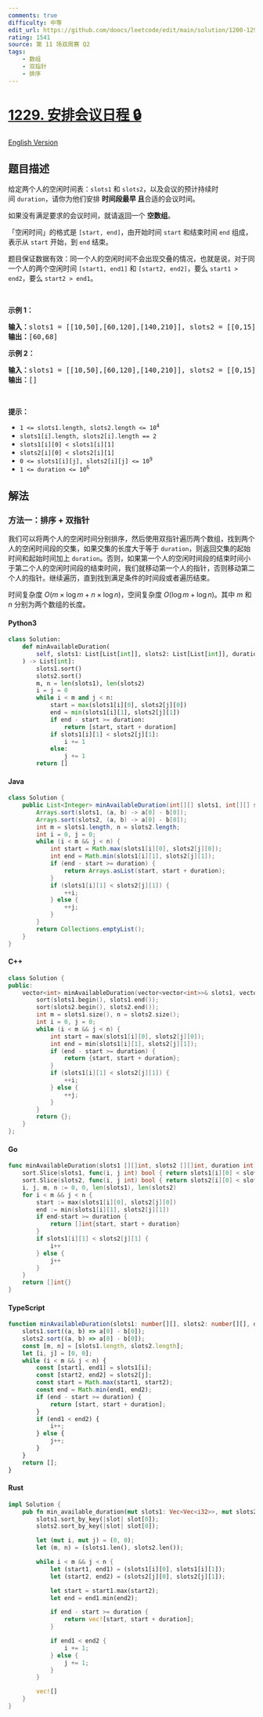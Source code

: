 ```yaml
---
comments: true
difficulty: 中等
edit_url: https://github.com/doocs/leetcode/edit/main/solution/1200-1299/1229.Meeting%20Scheduler/README.md
rating: 1541
source: 第 11 场双周赛 Q2
tags:
    - 数组
    - 双指针
    - 排序
---
```


<!-- problem:start -->

# [1229. 安排会议日程 🔒](https://leetcode.cn/problems/meeting-scheduler)

[English Version](/solution/1200-1299/1229.Meeting%20Scheduler/README_EN.md)

## 题目描述

<!-- description:start -->

<p>给定两个人的空闲时间表：<code>slots1</code> 和 <code>slots2</code>，以及会议的预计持续时间&nbsp;<code>duration</code>，请你为他们安排&nbsp;<strong>时间段最早&nbsp;且</strong>合适的会议时间。</p>

<p>如果没有满足要求的会议时间，就请返回一个 <strong>空数组</strong>。</p>

<p>「空闲时间」的格式是&nbsp;<code>[start, end]</code>，由开始时间&nbsp;<code>start</code>&nbsp;和结束时间&nbsp;<code>end</code>&nbsp;组成，表示从&nbsp;<code>start</code>&nbsp;开始，到 <code>end</code>&nbsp;结束。&nbsp;</p>

<p>题目保证数据有效：同一个人的空闲时间不会出现交叠的情况，也就是说，对于同一个人的两个空闲时间&nbsp;<code>[start1, end1]</code>&nbsp;和&nbsp;<code>[start2, end2]</code>，要么&nbsp;<code>start1 &gt; end2</code>，要么&nbsp;<code>start2 &gt; end1</code>。</p>

<p>&nbsp;</p>

<p><strong>示例 1：</strong></p>

<pre>
<strong>输入：</strong>slots1 = [[10,50],[60,120],[140,210]], slots2 = [[0,15],[60,70]], duration = 8
<strong>输出：</strong>[60,68]
</pre>

<p><strong>示例 2：</strong></p>

<pre>
<strong>输入：</strong>slots1 = [[10,50],[60,120],[140,210]], slots2 = [[0,15],[60,70]], duration = 12
<strong>输出：</strong>[]
</pre>

<p>&nbsp;</p>

<p><strong>提示：</strong></p>

<ul>
	<li><code>1 &lt;= slots1.length, slots2.length &lt;= 10<sup>4</sup></code></li>
	<li><code>slots1[i].length, slots2[i].length == 2</code></li>
	<li><code>slots1[i][0] &lt; slots1[i][1]</code></li>
	<li><code>slots2[i][0] &lt; slots2[i][1]</code></li>
	<li><code>0 &lt;= slots1[i][j], slots2[i][j] &lt;= 10<sup>9</sup></code></li>
	<li><code>1 &lt;= duration &lt;= 10<sup>6</sup></code></li>
</ul>

<!-- description:end -->

## 解法

<!-- solution:start -->

### 方法一：排序 + 双指针

我们可以将两个人的空闲时间分别排序，然后使用双指针遍历两个数组，找到两个人的空闲时间段的交集，如果交集的长度大于等于 `duration`，则返回交集的起始时间和起始时间加上 `duration`。否则，如果第一个人的空闲时间段的结束时间小于第二个人的空闲时间段的结束时间，我们就移动第一个人的指针，否则移动第二个人的指针。继续遍历，直到找到满足条件的时间段或者遍历结束。

时间复杂度 $O(m \times \log m + n \times \log n)$，空间复杂度 $O(\log m + \log n)$。其中 $m$ 和 $n$ 分别为两个数组的长度。

<!-- tabs:start -->

#### Python3

```python
class Solution:
    def minAvailableDuration(
        self, slots1: List[List[int]], slots2: List[List[int]], duration: int
    ) -> List[int]:
        slots1.sort()
        slots2.sort()
        m, n = len(slots1), len(slots2)
        i = j = 0
        while i < m and j < n:
            start = max(slots1[i][0], slots2[j][0])
            end = min(slots1[i][1], slots2[j][1])
            if end - start >= duration:
                return [start, start + duration]
            if slots1[i][1] < slots2[j][1]:
                i += 1
            else:
                j += 1
        return []
```

#### Java

```java
class Solution {
    public List<Integer> minAvailableDuration(int[][] slots1, int[][] slots2, int duration) {
        Arrays.sort(slots1, (a, b) -> a[0] - b[0]);
        Arrays.sort(slots2, (a, b) -> a[0] - b[0]);
        int m = slots1.length, n = slots2.length;
        int i = 0, j = 0;
        while (i < m && j < n) {
            int start = Math.max(slots1[i][0], slots2[j][0]);
            int end = Math.min(slots1[i][1], slots2[j][1]);
            if (end - start >= duration) {
                return Arrays.asList(start, start + duration);
            }
            if (slots1[i][1] < slots2[j][1]) {
                ++i;
            } else {
                ++j;
            }
        }
        return Collections.emptyList();
    }
}
```

#### C++

```cpp
class Solution {
public:
    vector<int> minAvailableDuration(vector<vector<int>>& slots1, vector<vector<int>>& slots2, int duration) {
        sort(slots1.begin(), slots1.end());
        sort(slots2.begin(), slots2.end());
        int m = slots1.size(), n = slots2.size();
        int i = 0, j = 0;
        while (i < m && j < n) {
            int start = max(slots1[i][0], slots2[j][0]);
            int end = min(slots1[i][1], slots2[j][1]);
            if (end - start >= duration) {
                return {start, start + duration};
            }
            if (slots1[i][1] < slots2[j][1]) {
                ++i;
            } else {
                ++j;
            }
        }
        return {};
    }
};
```

#### Go

```go
func minAvailableDuration(slots1 [][]int, slots2 [][]int, duration int) []int {
	sort.Slice(slots1, func(i, j int) bool { return slots1[i][0] < slots1[j][0] })
	sort.Slice(slots2, func(i, j int) bool { return slots2[i][0] < slots2[j][0] })
	i, j, m, n := 0, 0, len(slots1), len(slots2)
	for i < m && j < n {
		start := max(slots1[i][0], slots2[j][0])
		end := min(slots1[i][1], slots2[j][1])
		if end-start >= duration {
			return []int{start, start + duration}
		}
		if slots1[i][1] < slots2[j][1] {
			i++
		} else {
			j++
		}
	}
	return []int{}
}
```

#### TypeScript

```ts
function minAvailableDuration(slots1: number[][], slots2: number[][], duration: number): number[] {
    slots1.sort((a, b) => a[0] - b[0]);
    slots2.sort((a, b) => a[0] - b[0]);
    const [m, n] = [slots1.length, slots2.length];
    let [i, j] = [0, 0];
    while (i < m && j < n) {
        const [start1, end1] = slots1[i];
        const [start2, end2] = slots2[j];
        const start = Math.max(start1, start2);
        const end = Math.min(end1, end2);
        if (end - start >= duration) {
            return [start, start + duration];
        }
        if (end1 < end2) {
            i++;
        } else {
            j++;
        }
    }
    return [];
}
```

#### Rust

```rust
impl Solution {
    pub fn min_available_duration(mut slots1: Vec<Vec<i32>>, mut slots2: Vec<Vec<i32>>, duration: i32) -> Vec<i32> {
        slots1.sort_by_key(|slot| slot[0]);
        slots2.sort_by_key(|slot| slot[0]);

        let (mut i, mut j) = (0, 0);
        let (m, n) = (slots1.len(), slots2.len());

        while i < m && j < n {
            let (start1, end1) = (slots1[i][0], slots1[i][1]);
            let (start2, end2) = (slots2[j][0], slots2[j][1]);

            let start = start1.max(start2);
            let end = end1.min(end2);

            if end - start >= duration {
                return vec![start, start + duration];
            }

            if end1 < end2 {
                i += 1;
            } else {
                j += 1;
            }
        }

        vec![]
    }
}
```

<!-- tabs:end -->

<!-- solution:end -->

<!-- problem:end -->
